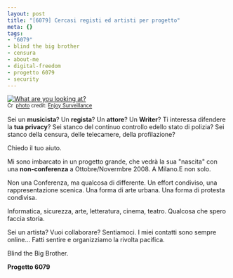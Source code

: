 ```yaml
--- 
layout: post
title: "[6079] Cercasi registi ed artisti per progetto"
meta: {}
tags: 
- "6079"
- blind the big brother
- censura
- about-me
- digital-freedom
- progetto 6079
- security
---
```

<a href="http://www.flickr.com/photos/65582772@N00/34795807/" title="What are you looking at?" target="_blank"><img src="http://farm1.static.flickr.com/23/34795807_835e0f3e78.jpg" alt="What are you looking at?" border="0" /></a>  
<small><a href="http://creativecommons.org/licenses/by-nc-sa/2.0/" title="Attribution-NonCommercial-ShareAlike License" target="_blank"><img src="http://www.lastknight.com/wp-content/plugins/photo-dropper/images/cc.png" alt="Creative Commons License" border="0" width="16" height="16" align="absmiddle" /></a> <a href="http://www.photodropper.com/photos/" target="_blank">photo</a> credit: <a href="http://www.flickr.com/photos/65582772@N00/34795807/" title="Enjoy Surveillance" target="_blank">Enjoy Surveillance</a></small>  
  
Sei un **musicista**? Un **regista**? Un **attore**?  Un **Writer**?
Ti interessa difendere la **tua privacy**? Sei stanco del continuo controllo edello stato di polizia? Sei stanco della censura, delle telecamere, della profilazione?  
  
Chiedo il tuo aiuto.  
  
Mi sono imbarcato in un progetto grande, che vedrà la sua "nascita" con una **non-conferenza** a Ottobre/Novermbre 2008. A Milano.E non solo.  
  
Non una Conferenza, ma qualcosa di differente. Un effort condiviso, una rappresentazione scenica. Una forma di arte urbana. Una forma di protesta condivisa.  
  
Informatica, sicurezza, arte, letteratura, cinema, teatro. 
Qualcosa che spero faccia storia.  
  
Sei un artista? Vuoi collaborare? Sentiamoci. I miei contatti sono sempre online... Fatti sentire e organizziamo la rivolta pacifica.  
  
Blind the Big Brother.  
  
**Progetto 6079**  
  
 
